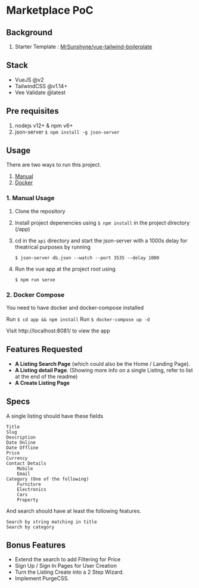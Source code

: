 # Marketplace PoC

## Background

1. Starter Template : [MrSunshyne/vue-tailwind-boilerplate](https://github.com/mrsunshyne/vue-tailwind-boilerplate)

## Stack

- VueJS @v2
- TailwindCSS @v1.14+
- Vee Validate @latest

## Pre requisites

1. nodejs v12+ & npm v6+
2. json-server `$ npm install -g json-server`

## Usage

There are two ways to run this project.

1. [Manual](#1-manual-usage)
2. [Docker](#2-docker-compose)

### 1. Manual Usage

1. Clone the repository
2. Install project depenencies using `$ npm install` in the project directory (/app)

3. cd in the `api` directory and start the json-server with a 1000s delay for theatrical purposes by running

   `$ json-server db.json --watch --port 3535 --delay 1000`

4. Run the vue app at the project root using

   `$ npm run serve`

### 2. Docker Compose

You need to have docker and docker-compose installed

Run `$ cd app && npm install`
Run `$ docker-compose up -d`

Visit http://localhost:8081/ to view the app

## Features Requested

- **A Listing Search Page**
  (which could also be the Home / Landing Page).
- **A Listing detail Page**.
  (Showing more info on a single Listing, refer to list at the end of the readme)
- **A Create Listing Page**

## Specs

A single listing should have these fields

    Title
    Slug
    Description
    Date Online
    Date Offline
    Price
    Currency
    Contact Details
        Mobile
        Email
    Category (One of the following)
        Furniture
        Electronics
        Cars
        Property

And search should have at least the following features.

    Search by string matching in title
    Search by category

## Bonus Features

- Extend the search to add Filtering for Price
- Sign Up / Sign In Pages for User Creation
- Turn the Listing Create into a 2 Step Wizard.
- Implement PurgeCSS.
